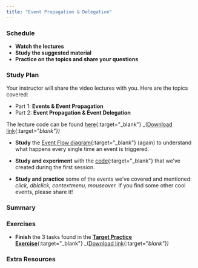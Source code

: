 ```yaml
---
title: "Event Propagation & Delegation"
---
```


### Schedule

  - **Watch the lectures**
  - **Study the suggested material**
  - **Practice on the topics and share your questions**

### Study Plan

  Your instructor will share the video lectures with you. Here are the topics covered:

  - Part 1: **Events & Event Propagation**
  - Part 2: **Event Propagation & Event Delegation**

  The lecture code can be found [here](https://github.com/in-tech-gration/WDX-180/tree/main/curriculum/modules/javascript/misc/_w15d03/assets/code){:target="_blank"} _([Download link](https://downgit.github.io/#/home?url=https://github.com/in-tech-gration/WDX-180/tree/main/curriculum/modules/javascript/misc/_w15d03/assets/code){:target="_blank"})_

  - **Study** the [Event Flow diagram](https://www.w3.org/TR/2003/NOTE-DOM-Level-3-Events-20031107/events.html#Events-flow-h2){:target="_blank"} (again) to understand what happens every single time an event is triggered.  

  - **Study and experiment** with the [code](https://github.com/in-tech-gration/WDX-180/tree/main/curriculum/modules/javascript/misc/_w15d03/assets/code/events.part.01){:target="_blank"} that we’ve created during the first session.   

  - **Study and practice** some of the events we’ve covered and mentioned: *click, dblclick, contextmenu, mouseover.* If you find some other cool events, please share it!  

### Summary

### Exercises

  - **Finish** the 3 tasks found in the [**Target Practice Exercise**](https://github.com/in-tech-gration/WDX-180/tree/main/curriculum/modules/javascript/misc/_w15d03/assets/code/target-practice){:target="_blank"} _([Download link](https://downgit.github.io/#/home?url=https://github.com/in-tech-gration/WDX-180/tree/main/curriculum/modules/javascript/misc/_w15d03/assets/code/target-practice){:target="_blank"})_  

### Extra Resources